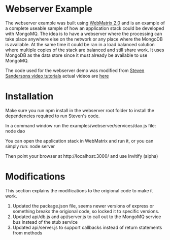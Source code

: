 Webserver Example
=================

The webserver example was built using [WebMatrix 2.0](http://www.microsoft.com/web/webmatrix/) and is an example of a complete useable sample of how an application stack could be developed with MongoMQ.  The idea is to have a webserver where the processing can take place anywhere else on the network or any place where the MongoDB is available.  At the same time it could be ran in a load balanced solution where multiple copies of the stack are balanced and still share work.  It uses MongoDB as the data store since it must already be available to use MongoMQ.

The code used for the webserver demo was modified from [Steven Sandersons video tutorials](https://github.com/SteveSanderson/nodejs-webmatrix-video-tutorials) actual videos are [here](http://blog.stevensanderson.com/2012/07/09/node-js-development-with-webmatrix-2-and-express/)

Installation
============

Make sure you run npm install in the webserver root folder to install the dependencies required to run Steven's code.

In a command window run the examples/webserver/services/dao.js file:
  node dao

You can open the application stack in WebMatrix and run it, or you can simply run:
  node server
  
Then point your browser at http://localhost:3000/ and use Invitify (alpha)

Modifications
=============

This section explains the modifications to the origional code to make it work.

1) Updated the package.json file, seems newer versions of express or something breaks the origional code, so locked it to specific versions.
2) Updated api/db.js and api/server.js to call out to the MongoMQ service bus instead of the stub service
3) Updated api/server.js to support callbacks instead of return statements from methods